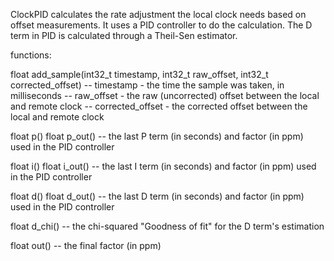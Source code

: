 ClockPID calculates the rate adjustment the local clock needs based on offset
measurements.  It uses a PID controller to do the calculation.  The D term in
PID is calculated through a Theil-Sen estimator.

functions:

float add\_sample(int32\_t timestamp, int32\_t raw\_offset, int32\_t corrected\_offset)
 -- timestamp - the time the sample was taken, in milliseconds
 -- raw\_offset - the raw (uncorrected) offset between the local and remote clock
 -- corrected\_offset - the corrected offset between the local and remote clock

float p()
float p\_out()
 -- the last P term (in seconds) and factor (in ppm) used in the PID controller

float i()
float i\_out()
 -- the last I term (in seconds) and factor (in ppm) used in the PID controller

float d()
float d\_out()
 -- the last D term (in seconds) and factor (in ppm) used in the PID controller

float d\_chi()
 -- the chi-squared "Goodness of fit" for the D term's estimation

float out()
 -- the final factor (in ppm)
